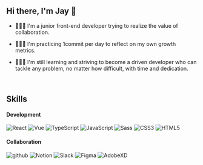 ## Hi there, I'm Jay 👋

- 🙋🏻‍♀️ I'm a junior front-end developer trying to realize the value of collaboration.

- 👩🏻‍💻 I'm practicing 1commit per day to reflect on my own growth metrics.

- 👩🏻‍🏫 I'm still learning and striving to become a driven developer who can tackle any problem, no matter how difficult, with time and dedication.

<br/>

## Skills
#### Development
![React](https://img.shields.io/badge/React-f5f5f5?style=flat-square&logo=React)
![Vue](https://img.shields.io/badge/Vue-f5f5f5?style=flat-square&logo=Vue.js)
![TypeScript](https://img.shields.io/badge/TypeScript-f5f5f5?style=flat-square&logo=TypeScript)
![JavaScript](https://img.shields.io/badge/JavaScript-f5f5f5?style=flat-square&logo=JavaScript)
![Sass](https://img.shields.io/badge/Sass-f5f5f5?style=flat-square&logo=Sass)
![CSS3](https://img.shields.io/badge/CSS3-f5f5f5?style=flat-square&logo=Css3&logoColor=1572B6)
![HTML5](https://img.shields.io/badge/HTML5-f5f5f5?style=flat-square&logo=HTML5)

#### Collaboration
![github](https://img.shields.io/badge/github-f5f5f5?style=flat-square&logo=github&logoColor=181717)
![Notion](https://img.shields.io/badge/notion-f5f5f5?style=flat-square&logo=notion&logoColor=181717)
![Slack](https://img.shields.io/badge/slack-f5f5f5?style=flat-square&logo=slack&logoColor=4A154B)
![Figma](https://img.shields.io/badge/figma-f5f5f5?style=flat-square&logo=figma)
![AdobeXD](https://img.shields.io/badge/AdobeXD-f5f5f5?style=flat-square&logo=adobexd)

